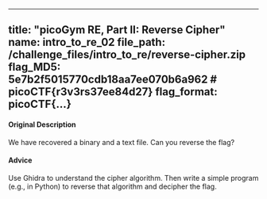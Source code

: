 ---
  title: "picoGym RE, Part II: Reverse Cipher"
  name: intro_to_re_02
  file_path: /challenge_files/intro_to_re/reverse-cipher.zip
  flag_MD5: 5e7b2f5015770cdb18aa7ee070b6a962 # picoCTF{r3v3rs37ee84d27}
  flag_format: picoCTF{...}
  ---
  <h4>Original Description</h4>
  <p>We have recovered a binary and a text file. Can you reverse the flag?</p>

  <h4>Advice</h4>
  <p>Use Ghidra to understand the cipher algorithm.  Then write a simple program (e.g., in Python) to reverse that algorithm and decipher the flag.</p>